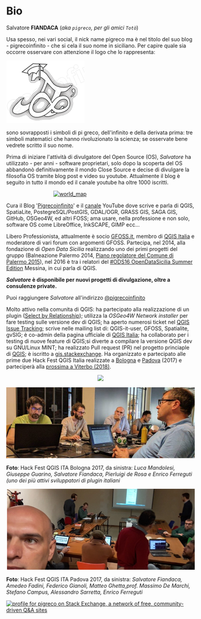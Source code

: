 # Bio

Salvatore **FIANDACA** (_aka `pigreco`, per gli amici `Totò`_)

Usa spesso, nei vari social, il nick name pigreco ma è nel titolo del suo blog - pigrecoinfinito - che si cela il suo nome in siciliano. Per capire quale sia occorre osservare con attenzione il logo che lo rappresenta:

![logopi](/img/logopi.png)

sono sovrapposti i simboli di pi greco, dell'infinito e della derivata prima: tre simboli matematici che hanno rivoluzionato la scienza; se osservate bene vedrete scritto il suo nome. 

Prima di iniziare l'attività di divulgatore del Open Source (OS), _Salvatore_ ha utilizzato - per anni - software proprietari, solo dopo la scoperta del OS abbandonò definitivamente il mondo Close Source e decise di divulgare la filosofia OS tramite blog post e video su youtube. Attualmente il blog è seguito in tutto il mondo ed il canale youtube ha oltre 1000 iscritti.

<a href="#" target="_blank"><img width="50%" src="https://raw.githubusercontent.com/pigreco/HfcQGIS/master/img/world_wp01.png" Title="World Map" alt="world_map" style="margin: 0 auto; display: block;" /></a>

Cura il Blog '[Pigrecoinfinito](https://pigrecoinfinito.wordpress.com/)' e il [canale](https://www.youtube.com/user/vediamo13/) YouTube dove scrive e parla di QGIS, SpatiaLite, PostegreSQL/PostGIS, GDAL/OGR, GRASS GIS, SAGA GIS, GitHub, OSGeo4W, ed altri FOSS; ama usare, nella professione e non solo, software OS come LibreOffice, InkSCAPE, GIMP ecc...

Libero Professionista, attualmente è socio [GFOSS.it](http://gfoss.it/), membro di [QGIS Italia](https://www.facebook.com/qgis.it/) e moderatore di vari forum con argomenti GFOSS. Partecipa, nel 2014, alla fondazione di _Open Data Sicilia_ realizzando uno dei primi progetti del gruppo (Balneazione Palermo 2014, [Piano regolatore del Comune di Palermo 2015](http://blog.spaziogis.it/static/palermo_prg/#12/38.1375/13.3450)), nel 2016 è tra i relatori del [#ODS16 OpenDataSicilia Summer Edition](http://ods16.opendatasicilia.it/) Messina, in cui parla di QGIS.


**_Salvatore_ è disponibile per nuovi progetti di divulgazione, oltre a consulenze private.**

Puoi raggiungere _Salvatore_ all'indirizzo [@pigrecoinfinito](https://pigrecoinfinito.wordpress.com/dove-mi-trovo/)


Molto attivo nella comunita di QGIS: ha partecipato alla realizzazione di un plugin ([Select by Relationship](https://plugins.qgis.org/plugins/SelectByRelationship/)); utilizza la _OSGeo4W Network installer_ per fare testing sulle versione dev di QGIS; ha aperto numerosi ticket nel [QGIS Issue Tracking](https://issues.qgis.org/issues); scrive nelle mailing list di: QGIS-it-user, GFOSS, Spatialite, gvSIG; è co-admin della pagina ufficiale di [QGIS Italia](https://www.facebook.com/qgis.it/); ha collaborato per i testing di nuove feature di QGIS;si diverte a  compilare la versione QGIS dev su GNU/Linux MINT; ha realizzato Pull request (PR) nel progetto princiaple di [QGIS](https://github.com/qgis/QGIS); è iscritto a [gis.stackexchange](https://stackexchange.com/users/8482031/pigreco). Ha organizzato e partecipato alle prime due Hack Fest QGIS Italia realizzate a [Bologna](https://pigrecoinfinito.wordpress.com/2017/05/27/qgis-prima-hackfest-italiana-di-qgis/) e [Padova](https://pigrecoinfinito.wordpress.com/2017/11/14/qgis-seconda-hackfest-italiana-di-qgis/) (2017) e parteciperà alla [prossima a Viterbo (2018)](https://github.com/pcav/sito_qgis_it/wiki/QGIS-HackFest-3).

<p align="center">
  <img width="50%"  src="https://raw.githubusercontent.com/pigreco/HfcQGIS/master/img/world_wp01.png">
</p>


![foto](img/hfita1_2017_bologna.png)

**Foto**: Hack Fest QGIS ITA Bologna 2017, da sinistra: _Luca Mandolesi, Giuseppe Guarino, Salvatore Fiandaca, Pierluigi de Rosa e Enrico Ferreguti (uno dei più attivi sviluppatori di plugin italiani_

![foto](img/hfita2_2017_padova.png)

**Foto**: Hack Fest QGIS ITA Padova 2017, da sinistra: _Salvatore Fiandaca, Amedeo Fadini, Federico Gianoli, Matteo Ghetta,prof. Massimo De Marchi, Stefano Campus, Alessandro Sarretta, Enrico Ferreguti_

<a href="https://stackexchange.com/users/8482031/pigreco"><img src="https://stackexchange.com/users/flair/8482031.png" width="208" height="58" alt="profile for pigreco on Stack Exchange, a network of free, community-driven Q&amp;A sites" title="profile for pigreco on Stack Exchange, a network of free, community-driven Q&amp;A sites" /></a>
